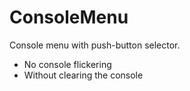 # ConsoleMenu
Console menu with push-button selector. 
- No console flickering
- Without clearing the console
